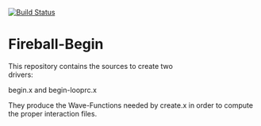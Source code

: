 [![Build Status](https://travis-ci.org/fireball-dft/fireball-begin.svg?branch=master)](https://travis-ci.org/fireball-dft/fireball-begin)

# Fireball-Begin                                                                                                                        
                                                                                                                                                                                  
This repository contains the sources to create two                                  
drivers:                                                                                                                                                                          
                                                                                                                                                                  
begin.x and begin-looprc.x                                                                                                                                                        
                                                 
They produce the Wave-Functions needed by create.x
in order to compute the proper interaction files.                                                                                                                                 

